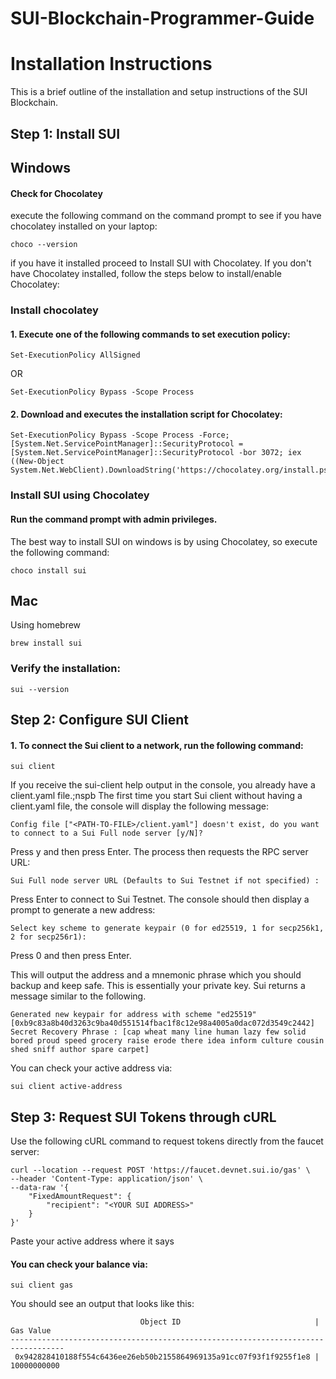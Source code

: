 # SUI-Blockchain-Programmer-Guide

# Installation Instructions

This is a brief outline of the installation and setup instructions of the SUI Blockchain.


## Step 1: Install SUI

## Windows
#### Check for Chocolatey
execute the following command on the command prompt to see if you have chocolatey installed on your laptop:
```shell
choco --version
```
if you have it installed proceed to Install SUI with Chocolatey.
If you don't have Chocolatey installed, follow the steps below to install/enable Chocolatey:
### Install chocolatey
#### 1. Execute one of the following commands to set execution policy:
```shell
Set-ExecutionPolicy AllSigned
```
OR
```shell
Set-ExecutionPolicy Bypass -Scope Process
```
#### 2. Download and executes the installation script for Chocolatey:
```shell
Set-ExecutionPolicy Bypass -Scope Process -Force; [System.Net.ServicePointManager]::SecurityProtocol = [System.Net.ServicePointManager]::SecurityProtocol -bor 3072; iex ((New-Object System.Net.WebClient).DownloadString('https://chocolatey.org/install.ps1'))
```
### Install SUI using Chocolatey
#### Run the command prompt with admin privileges.
The best way to install SUI on windows is by using Chocolatey, so execute the following command:
```shell
choco install sui
```
## Mac
Using homebrew
```shell
brew install sui
```
### Verify the installation:
```shell
sui --version
```
## Step 2: Configure SUI Client
#### 1. To connect the Sui client to a network, run the following command:
```shell
sui client
```
If you receive the sui-client help output in the console, you already have a client.yaml file.;nspb
The first time you start Sui client without having a client.yaml file, the console will display the following message:
```shell
Config file ["<PATH-TO-FILE>/client.yaml"] doesn't exist, do you want to connect to a Sui Full node server [y/N]?
```
Press y and then press Enter. The process then requests the RPC server URL:

```shell
Sui Full node server URL (Defaults to Sui Testnet if not specified) :
```
Press Enter to connect to Sui Testnet.
The console should then display a prompt to generate a new address:
```shell
Select key scheme to generate keypair (0 for ed25519, 1 for secp256k1, 2 for secp256r1):
```
Press 0 and then press Enter.

This will output the address and a mnemonic phrase which you should backup and keep safe. This is essentially your private key. Sui returns a message similar to the following.

```shell
Generated new keypair for address with scheme "ed25519" [0xb9c83a8b40d3263c9ba40d551514fbac1f8c12e98a4005a0dac072d3549c2442]
Secret Recovery Phrase : [cap wheat many line human lazy few solid bored proud speed grocery raise erode there idea inform culture cousin shed sniff author spare carpet]
```
You can check your active address via:
```shell
sui client active-address
```
## Step 3: Request SUI Tokens through cURL
Use the following cURL command to request tokens directly from the faucet server:
```shell
curl --location --request POST 'https://faucet.devnet.sui.io/gas' \
--header 'Content-Type: application/json' \
--data-raw '{
    "FixedAmountRequest": {
        "recipient": "<YOUR SUI ADDRESS>"
    }
}'
```
Paste your active address where it says <YOUR SUI ADDRESS>
#### You can check your balance via:
```shell
sui client gas
```
You should see an output that looks like this:
```shell
                             Object ID                              |  Gas Value
----------------------------------------------------------------------------------
 0x942828410188f554c6436ee26eb50b2155864969135a91cc07f93f1f9255f1e8 | 10000000000
```






